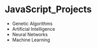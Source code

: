 # JavaScript_Projects
- Genetic Algorithms
- Artificial Intelligence
- Neural Networks
- Machine Learning